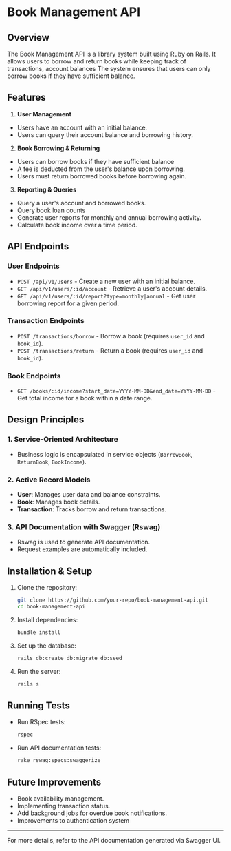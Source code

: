 # Book Management API

## Overview

The Book Management API is a library system built using Ruby on Rails. It allows users to borrow and return books while keeping track of transactions, account balances The system ensures that users can only borrow books if they have sufficient balance.

## Features

1. **User Management**
  - Users have an account with an initial balance.
  - Users can query their account balance and borrowing history.
2. **Book Borrowing & Returning**
  - Users can borrow books if they have sufficient balance
  - A fee is deducted from the user's balance upon borrowing.
  - Users must return borrowed books before borrowing again.
3. **Reporting & Queries**
  - Query a user's account and borrowed books.
  - Query book loan counts
  - Generate user reports for monthly and annual borrowing activity.
  - Calculate book income over a time period.

## API Endpoints

### User Endpoints

- `POST /api/v1/users` - Create a new user with an initial balance.
- `GET /api/v1/users/:id/account` - Retrieve a user's account details.
- `GET /api/v1/users/:id/report?type=monthly|annual` - Get user borrowing report for a given period.

### Transaction Endpoints

- `POST /transactions/borrow` - Borrow a book (requires `user_id` and `book_id`).
- `POST /transactions/return` - Return a book (requires `user_id` and `book_id`).

### Book Endpoints
- `GET /books/:id/income?start_date=YYYY-MM-DD&end_date=YYYY-MM-DD` - Get total income for a book within a date range.

## Design Principles

### **1. Service-Oriented Architecture**

- Business logic is encapsulated in service objects (`BorrowBook`, `ReturnBook`, `BookIncome`).

### **2. Active Record Models**

- **User**: Manages user data and balance constraints.
- **Book**: Manages book details.
- **Transaction**: Tracks borrow and return transactions.

### **3. API Documentation with Swagger (Rswag)**

- Rswag is used to generate API documentation.
- Request examples are automatically included.

## Installation & Setup

1. Clone the repository:
   ```sh
   git clone https://github.com/your-repo/book-management-api.git
   cd book-management-api
   ```
2. Install dependencies:
   ```sh
   bundle install
   ```
3. Set up the database:
   ```sh
   rails db:create db:migrate db:seed
   ```
4. Run the server:
   ```sh
   rails s
   ```

## Running Tests

- Run RSpec tests:
  ```sh
  rspec
  ```
- Run API documentation tests:
  ```sh
  rake rswag:specs:swaggerize
  ```

## Future Improvements

- Book availability management.
- Implementing transaction status.
- Add background jobs for overdue book notifications.
- Improvements to authentication system

---

For more details, refer to the API documentation generated via Swagger UI.


